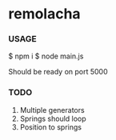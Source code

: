 # remolacha

### USAGE

$ npm i
$ node main.js

Should be ready on port 5000

### TODO

1. Multiple generators
2. Springs should loop
3. Position to springs
